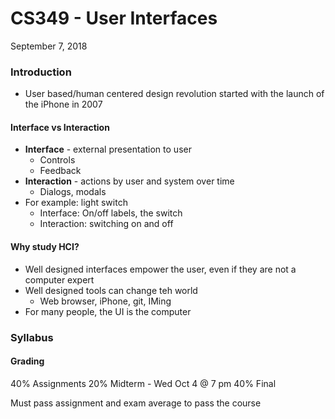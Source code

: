 # CS349 - User Interfaces
September 7, 2018

### Introduction
* User based/human centered design revolution started with the launch of the iPhone in 2007

#### Interface vs Interaction
* **Interface** - external presentation to user
  * Controls
  * Feedback
* **Interaction** - actions by user and system over time
  * Dialogs, modals
* For example: light switch
  * Interface: On/off labels, the switch
  * Interaction: switching on and off

#### Why study HCI?
* Well designed interfaces empower the user, even if they are not a computer expert
* Well designed tools can change teh world
  * Web browser, iPhone, git, IMing
* For many people, the UI is the computer

### Syllabus

#### Grading
40% Assignments
20% Midterm - Wed Oct 4 @ 7 pm
40% Final

Must pass assignment and exam average to pass the course
